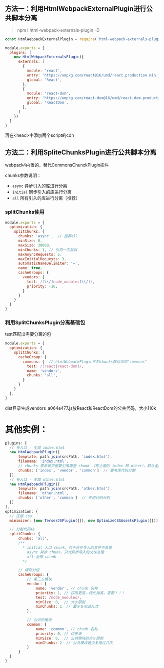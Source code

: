 ## 方法一：利用HtmlWebpackExternalPlugin进行公共脚本分离
>npm i html-webpack-externals-plugin -D
```js
const HtmlWebpackExternalPlugin = require('html-webpack-externals-plugin')

module.exports = {
  plugins: [
    new HtmlWebpackExternalsPlugin({
      externals: [
        {
          module: 'react',
          entry: 'https://unpkg.com/react@16/umd/react.production.min.js', // cdn地址或本地路径
          global: 'React',
        },
        {
          module: 'react-dom',
          entry: 'https://unpkg.com/react-dom@16/umd/react-dom.production.min.js',
          global: 'ReactDom',
        },
      ]
    })
  ]
}
```
再在\<head>中添加两个script的cdn


## 方法二：利用SpliteChunksPlugin进行公共脚本分离
webpack4内置的，替代CommonsChunckPlugin插件

chunks参数说明：
- `async` 异步引入的库进行分离
- `initial` 同步引入的库进行分离
- `all` 所有引入的库进行分离（推荐）
### splitChunks使用
```js
module.exports = {
  optimization: {
    splitChunks: {
      chunks: 'async',  // 推荐all
      minSize: 0,
      maxSize: 30000,
      minChunks: 1, // 引用一次就拆
      maxAsyncRequests: 5,
      maxInitialRequests: 3,
      automaticNameDelimiter: '~',
      name: true,
      cacheGroups: {
        vendors: {
          test: /[\\/]node_modules[\\/]/,
          priority: -10,
        }
      }
    }
  }
}
```

### 利用SplitChunksPlugin分离基础包
test匹配出需要分离的包
```js
module.exports = {
  optimization: {
    splitChunks: {
      cacheGroup: {
        commons: {  // htmlWebpackPlugin中的chunks数组添加"commons"
          test: /(react|react-dom)/,
          name: 'vendors',
          chunks: 'all',
        }
      }
    }
  },
}
```
dist目录生成vendors_a064e477.js放React和ReactDom的公共代码，大小110k

# 其他实例：
```js
plugins: [
  // 多入口 - 生成 index.html
  new HtmlWebpackPlugin({
      template: path.join(srcPath, 'index.html'),
      filename: 'index.html',
      // chunks 表示该页面要引用哪些 chunk （即上面的 index 和 other），默认全部引用
      chunks: ['index', 'vendor', 'common']  // 要考虑代码分割
  }),
  // 多入口 - 生成 other.html
  new HtmlWebpackPlugin({
      template: path.join(srcPath, 'other.html'),
      filename: 'other.html',
      chunks: ['other', 'common']  // 考虑代码分割
  })
],
optimization: {
  // 压缩 css
  minimizer: [new TerserJSPlugin({}), new OptimizeCSSAssetsPlugin({})],

  // 分割代码块
  splitChunks: {
      chunks: 'all',
      /**
        * initial 入口 chunk，对于异步导入的文件不处理
          async 异步 chunk，只对异步导入的文件处理
          all 全部 chunk
        */

      // 缓存分组
      cacheGroups: {
          // 第三方模块
          vendor: {
              name: 'vendor', // chunk 名称
              priority: 1, // 权限更高，优先抽离，重要！！！
              test: /node_modules/,
              minSize: 0,  // 大小限制
              minChunks: 1  // 最少复用过几次
          },

          // 公共的模块
          common: {
              name: 'common', // chunk 名称
              priority: 0, // 优先级
              minSize: 0,  // 公共模块的大小限制
              minChunks: 2  // 公共模块最少复用过几次
          }
      }
  }
}
```